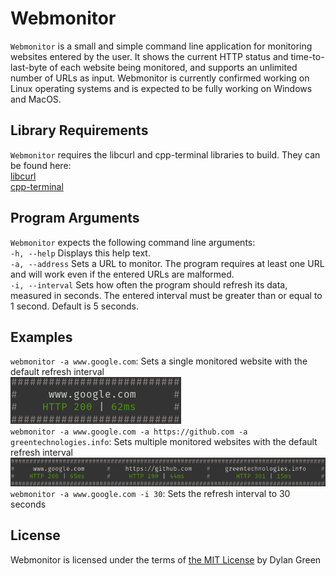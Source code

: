 # Webmonitor
`Webmonitor` is a small and simple command line application for monitoring websites 
entered by the user. It shows the current HTTP status and time-to-last-byte of each
website being monitored, and supports an unlimited number of URLs as input. Webmonitor
is currently confirmed working on Linux operating systems and is expected to be fully
working on Windows and MacOS.

## Library Requirements
`Webmonitor` requires the libcurl and cpp-terminal libraries to build. They can be found here:\
[libcurl](https://curl.se/libcurl/)\
[cpp-terminal](https://github.com/jupyter-xeus/cpp-terminal)

## Program Arguments
`Webmonitor` expects the following command line arguments:\
`-h, --help` Displays this help text.\
`-a, --address` Sets a URL to monitor. The program requires at least one URL and will work even if the entered URLs are malformed.\
`-i, --interval` Sets how often the program should refresh its data, measured in seconds. The entered interval must be greater than or equal to 1 second. Default is 5 seconds.

## Examples
`webmonitor -a www.google.com`: Sets a single monitored website with the default refresh interval\
<img src="images/singleURL.png" alt="Terminal Output For Single URL"/>\
`webmonitor -a www.google.com -a https://github.com -a greentechnologies.info`: Sets multiple monitored websites with the default refresh interval\
<img src="images/multipleURLs.png" alt="Terminal Output For Multiple URLs"/>\
`webmonitor -a www.google.com -i 30`: Sets the refresh interval to 30 seconds

## License
Webmonitor is licensed under the terms of [the MIT License](https://github.com/dcgreen115/webmonitor/blob/master/LICENSE) by Dylan Green